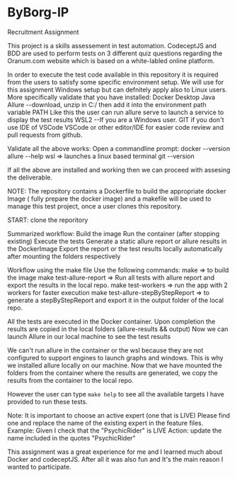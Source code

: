# ByBorg-IP

Recruitment Assignment

This project is a skills assessement in test automation.
CodeceptJS and BDD are used to perform tests on 3 different quiz questions regarding the Oranum.com website which is based on a white-labled online platform.

In order to execute the test code available in this repository it is required from the users to satisfy some specific environment setup.
We will use for this assignment Windows setup but can defnitely apply also to Linux users.
More specifically validate that you have installed:
Docker Desktop
Java
Allure --download, unzip in C:/ then add it into the environment path variable PATH
Like this the user can run allure serve <folder> to launch a service to display the test results
WSL2 --If you are a Windows user.
GIT if you don't use IDE of VSCode
VSCode or other editor/IDE for easier code review and pull requests from github.

Validate all the above works:
Open a commandline prompt:
docker --version
allure --help
wsl => launches a linux based terminal
git --version

If all the above are installed and working then we can proceed with assesing the deliverable.

NOTE:
The repository contains a Dockerfile to build the appropriate docker Image ( fully prepare the docker image) and a makefile will be used to manage this test project, once a user clones this repository.

START: clone the reporitory

Summarized workflow:
Build the image
Run the container (after stopping existing)
Execute the tests
Generate a static allure report or allure results in the DockerImage
Export the report or the test results locally automatically after mounting the folders respectively

Workflow using the make file
Use the following commands:
make => to build the image
make test-allure-report => Run all tests with allure report and export the results in the local repo.
make test-workers => run the app with 2 workers for faster execution
make test-allure-stepByStepReport => to generate a stepByStepReport and export it in the output folder of the local repo.

All the tests are executed in the Docker container.
Upon completion the results are copied in the local folders (allure-results && output)
Now we can launch Allure in our local machine to see the test results

We can't run allure in the container or the wsl because they are not configured to support engines to launch graphs and windows.
This is why we installed allure locally on our machine.
Now that we have mounted the folders from the container where the results are generated,
we copy the results from the container to the local repo.

However the user can type `make help` to see all the available targets I have provided to run these tests.

Note: It is important to choose an active expert (one that is LIVE)
Please find one and replace the name of the existing expert in the feature files.
Example: Given I check that the "PsychicRider" is LIVE
Action: update the name included in the quotes "PsychicRider"

This assignment was a great experience for me and I learned much about Docker and codeceptJS.
After all it was also fun and It's the main reason I wanted to participate.
